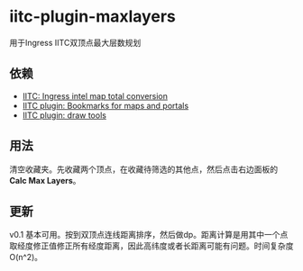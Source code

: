 # iitc-plugin-maxlayers
用于Ingress IITC双顶点最大层数规划

## 依赖
* [IITC: Ingress intel map total conversion](https://static.iitc.me/build/release/total-conversion-build.user.js)
* [IITC plugin: Bookmarks for maps and portals](https://static.iitc.me/build/release/plugins/bookmarks-by-zaso.user.js)
* [IITC plugin: draw tools](https://static.iitc.me/build/release/plugins/draw-tools.user.js)

## 用法
清空收藏夹。先收藏两个顶点，在收藏待筛选的其他点，然后点击右边面板的**Calc Max Layers**。

## 更新
v0.1 基本可用。按到双顶点连线距离排序，然后做dp。距离计算是用其中一个点取经度修正值修正所有经度距离，因此高纬度或者长距离可能有问题。时间复杂度O(n^2)。